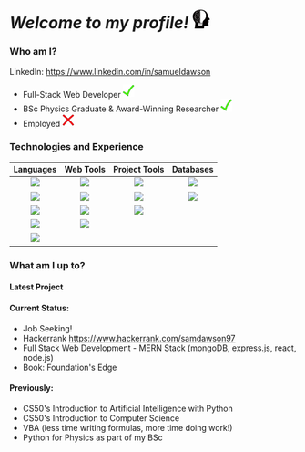 # *Welcome to my profile!* <img src="https://github.com/Verano-20/Verano-20/blob/master/profile.png" alt="tick icon" width="30px" />

### Who am I?
LinkedIn: https://www.linkedin.com/in/samueldawson

- Full-Stack Web Developer <img src="https://github.com/Verano-20/Verano-20/blob/master/tick.png" alt="tick icon" width="20px" />
- BSc Physics Graduate & Award-Winning Researcher <img src="https://github.com/Verano-20/Verano-20/blob/master/tick.png" alt="tick icon" width="20px" />
- Employed <img src="https://github.com/Verano-20/Verano-20/blob/master/cross.png" alt="cross icon" width="20px" />

### Technologies and Experience
|Languages|Web Tools|Project Tools|Databases|
|:---:|:---:|:---:|:---:|
|<img src="https://img.shields.io/badge/-Python-black?style=flat&logo=python&logoWidth=40"/>|<img src="https://img.shields.io/badge/-Node.js-black?style=flat&logo=node.js"/>|<img src="https://img.shields.io/badge/-Git-black?style=flat&logo=git"/>|<img src="https://img.shields.io/badge/-MongoDB-black?style=flat&logo=mongodb"/>|
|<img src="https://img.shields.io/badge/-Javascript-black?style=flat&logo=javascript"/>|<img src="https://img.shields.io/badge/-Express-black?style=flat&logo=express"/>|<img src="https://img.shields.io/badge/-Jira-black?style=flat&logo=jira"/>|<img src="https://img.shields.io/badge/-SQLite-black?style=flat&logo=sqlite"/>|
|<img src="https://img.shields.io/badge/-HTML5-black?style=flat&logo=html5"/>|<img src="https://img.shields.io/badge/-jQuery-black?style=flat&logo=jquery"/>|<img src="https://img.shields.io/badge/-Heroku-black?style=flat&logo=heroku"/>||
|<img src="https://img.shields.io/badge/-CSS3-black?style=flat&logo=css3"/>|<img src="https://img.shields.io/badge/-Flask-black?style=flat&logo=flask"/>|||
|<img src="https://img.shields.io/badge/-C-black?style=flat&logo=c"/>||||

### What am I up to?
#### Latest Project


#### Current Status:
- Job Seeking!
- Hackerrank https://www.hackerrank.com/samdawson97
- Full Stack Web Development - MERN Stack (mongoDB, express.js, react, node.js)
- Book: Foundation's Edge

#### Previously:
- CS50's Introduction to Artificial Intelligence with Python
- CS50's Introduction to Computer Science
- VBA (less time writing formulas, more time doing work!)
- Python for Physics as part of my BSc
